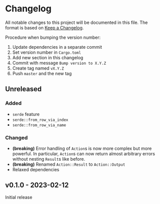 # Changelog

All notable changes to this project will be documented in this file.
The format is based on [Keep a Changelog](https://keepachangelog.com/en/1.0.0/).

Procedure when bumping the version number:
1. Update dependencies in a separate commit
2. Set version number in `Cargo.toml`
3. Add new section in this changelog
4. Commit with message `Bump version to X.Y.Z`
5. Create tag named `vX.Y.Z`
6. Push `master` and the new tag

## Unreleased

### Added
- `serde` feature
- `serde::from_row_via_index`
- `serde::from_row_via_name`

### Changed
- **(breaking)**
  Error handling of `Action`s is now more complex but more powerful. In
  particular, `Action`s can now return almost arbitrary errors without nesting
  `Result`s like before.
- **(breaking)**
  Renamed `Action::Result` to `Action::Output`
- Relaxed dependencies

## v0.1.0 - 2023-02-12

Initial release

